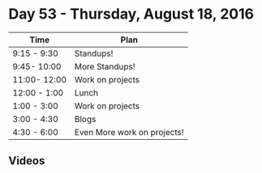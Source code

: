 # Day 53  - Thursday, August 18, 2016


Time       | Plan     |
----------------|-------
9:15 - 9:30  | Standups!
9:45- 10:00  | More Standups!
11:00- 12:00 | Work on projects
12:00 - 1:00 | Lunch
1:00 - 3:00  | Work on projects
3:00 - 4:30  | Blogs
4:30 - 6:00  | Even More work on projects!

## Videos
